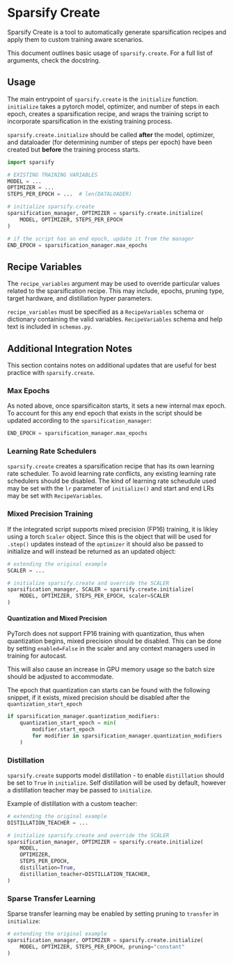 # Sparsify Create

Sparsify Create is a tool to automatically generate sparsification recipes and apply them to
custom training aware scenarios.

This document outlines basic usage of `sparsify.create`. For a full list of arguments, check the docstring.


## Usage
The main entrypoint of `sparsify.create` is the `initialize` function. `initialize` takes a pytorch
model, optimizer, and number of steps in each epoch, creates a sparsification recipe, and wraps the
training script to incorporate sparsification in the existing training process.

`sparsify.create.initialize` should be called **after** the model, optimizer, and dataloader
(for determining number of steps per epoch) have been created but **before** the training process starts.


```python
import sparsify

# EXISTING TRAINING VARIABLES
MODEL = ...
OPTIMIZER = ...
STEPS_PER_EPOCH = ...  # len(DATALOADER)

# initialize sparsify.create
sparsification_manager, OPTIMIZER = sparsify.create.initialize(
    MODEL, OPTIMIZER, STEPS_PER_EPOCH
)

# if the script has an end epoch, update it from the manager
END_EPOCH = sparsification_manager.max_epochs
```


## Recipe Variables
The `recipe_variables` argument may be used to override particular values related to the sparsification
recipe. This may include, epochs, pruning type, target hardware, and distillation hyper parameters.

`recipe_variables` must be specified as a `RecipeVariables` schema or dictionary containing the valid
variables. `RecipeVariables` schema and help text is included in `schemas.py`.


## Additional Integration Notes
This section contains notes on additional updates that are useful for best practice with `sparsify.create`.

### Max Epochs
As noted above, once sparsificaiton starts, it sets a new internal max epoch. To account for this
any end epoch that exists in the script should be updated according to the `sparsification_manager`:

```python
END_EPOCH = sparsification_manager.max_epochs
```

### Learning Rate Schedulers
`sparsify.create` creates a sparsification recipe that has its own learning rate scheduler. To avoid
learning rate conflicts, any existing learning rate schedulers should be disabled.  The kind of learning
rate scheudule used may be set with the `lr` parameter of `initialize()` and start and end LRs may
be set with `RecipeVariables`.

### Mixed Precision Training
If the integrated script supports mixed precision (FP16) training, it is likley using a torch `Scaler` object.
Since this is the object that will be used for `.step()` updates instead of the `optimizer` it should also
be passed to initialize and will instead be returned as an updated object:

```python
# extending the original example
SCALER = ...

# initialize sparsify.create and override the SCALER
sparsification_manager, SCALER = sparsify.create.initialize(
    MODEL, OPTIMIZER, STEPS_PER_EPOCH, scaler=SCALER
)
```

#### Quantization and Mixed Precision
PyTorch does not support FP16 training with quantization, thus when quantization begins, mixed precision should
be disabled. This can be done by setting `enabled=False` in the scaler and any context managers used in training
for autocast.

This will also cause an increase in GPU memory usage so the batch size should be adjusted to accommodate.

The epoch that quantization can starts can be found with the following snippet, if it exists, mixed precision
should be disabled after the `quantization_start_epoch`

```python
if sparsification_manager.quantization_modifiers:
    quantization_start_epoch = min(
        modifier.start_epoch
        for modifier in sparsification_manager.quantization_modifiers
    )
```

### Distillation
`sparsify.create` supports model distillation - to enable `distillation` should be set to `True`
in `initialize`.  Self distillation will be used by default, however a distillation teacher may
be passed to `initialize`.

Example of distillation with a custom teacher:
```python
# extending the original example
DISTILLATION_TEACHER = ...

# initialize sparsify.create and override the SCALER
sparsification_manager, OPTIMIZER = sparsify.create.initialize(
    MODEL,
    OPTIMIZER,
    STEPS_PER_EPOCH,
    distillation=True,
    distillation_teacher=DISTILLATION_TEACHER,
)
```


### Sparse Transfer Learning
Sparse transfer learning may be enabled by setting pruning to `transfer` in `initialize`:
```python
# extending the original example
sparsification_manager, OPTIMIZER = sparsify.create.initialize(
    MODEL, OPTIMIZER, STEPS_PER_EPOCH, pruning="constant"
)
```
